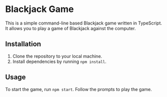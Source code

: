 # Blackjack Game

This is a simple command-line based Blackjack game written in TypeScript. It allows you to play a game of Blackjack
against the computer.

## Installation

1. Clone the repository to your local machine.
2. Install dependencies by running `npm install`.

## Usage

To start the game, run `npm start`. Follow the prompts to play the game.
